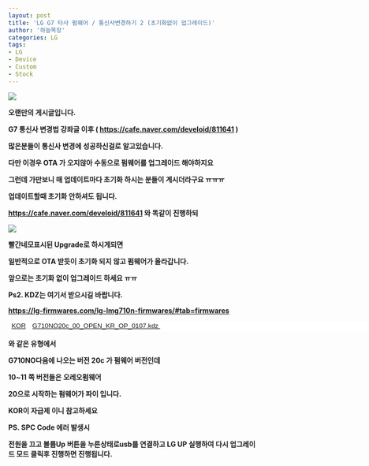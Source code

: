 ```yaml
---
layout: post
title: 'LG G7 타사 펌웨어 / 통신사변경하기 2 (초기화없이 업그레이드)'
author: '하늘목장'
categories: LG
tags:
- LG
- Device
- Custom
- Stock
---
```



<script> location.href='https://cafe.naver.com/develoid/858901' ; </script>

<div><img src="https://dthumb-phinf.pstatic.net/?src=%22https%3A%2F%2Fcafeptthumb-phinf.pstatic.net%2FMjAxNzEyMzFfMTg3%2FMDAxNTE0NzI0Mzk3NDM2.EjYQ-bdiG3LKFHRn75mQ7eBBKhVM5uj38GOVJgD1fykg.k0_RT99TaGnkWmNJGXAcRQJSpMijrzTByQNphac_hqEg.PNG.searphiel9%2F%25EA%25B2%258C%25EC%258B%259C%25EA%25B8%2580_%25EC%259E%2591%25EC%2584%25B1_%25EC%25A0%2584_%25EA%25BC%25AD_%25EC%259D%25BD%25EC%2596%25B4%25EC%25A3%25BC%25EC%2584%25B8%25EC%259A%2594_%2528IT_%25EC%2586%258C%25ED%2586%25B5_%25EA%25B2%258C%25EC%258B%259C%25ED%258C%2590.png%3Ftype%3Dw740%22&amp;type=cafe_wa740"><div><b></div><div><p>오랜만의 게시글입니다.</p><p><b></p><p>G7 통신사 변경법 강좌글 이후 (&nbsp;<a href="https://cafe.naver.com/develoid/811641">https://cafe.naver.com/develoid/811641</a>&nbsp;)</p><p><b></p><p>많은분들이 통신사 변경에 성공하신걸로 알고있습니다.</p><p><b></p><p>다만 이경우 OTA 가 오지않아 수동으로 펌웨어를 업그레이드 해야하지요</p><p><b></p><p>그런데 가만보니 매 업데이트마다 초기화 하시는 분들이 계시더라구요 ㅠㅠㅠ</p><p><b></p><p>업데이트할때 초기화 안하셔도 됩니다.</p><p><b></p><p><a href="https://cafe.naver.com/develoid/811641">https://cafe.naver.com/develoid/811641</a>&nbsp;와 똑같이 진행하되</p><p><b></p><p><b></p><p><img src="https://cafeptthumb-phinf.pstatic.net/MjAxOTAzMTlfMTA0/MDAxNTUzMDA0ODUzMjUx.UNIHEY1x7yfY2ds_I1mO7T439HMPTlM4Fw_hSIiFr1Ig.91rKtLU5KSITkROBSB-pwgnpOhB4PLCssTVwbQT_Qhwg.PNG.gch1310/upgrade.png?type=w740"><b></p><p><b></p><p>빨간네모표시된 Upgrade로 하시게되면</p><p><b></p><p>일반적으로 OTA 받듯이 초기화 되지 않고 펌웨어가 올라갑니다.</p><p><b></p><p>앞으로는 초기화 없이 업그레이드 하세요 ㅠㅠ&nbsp;</p><p><b></p><p><b></p><p>Ps2. KDZ는 여기서 받으시길 바랍니다.</p><p><b></p><p><a href="https://lg-firmwares.com/lg-lmg710n-firmwares/#tab=firmwares">https://lg-firmwares.com/lg-lmg710n-firmwares/#tab=firmwares</a></p><p><b></p><table id="specificationTableFirmware" style="box-sizing: border-box; border-spacing: 0px; border-collapse: collapse; background-color: rgb(255, 255, 255); margin: 0px; padding: 0px; border: 0px; font-variant-numeric: inherit; font-variant-east-asian: inherit; font-stretch: inherit; font-size: 15px; line-height: inherit; font-family: Montserrat, sans-serif; vertical-align: baseline; width: 1140px; color: rgb(68, 68, 68);"><tbody style="box-sizing: border-box; margin: 0px; padding: 0px; border: 0px; font: inherit; vertical-align: baseline;"><tr style="box-sizing: border-box; margin: 0px; padding: 0px; border: 0px; font: inherit; vertical-align: baseline;"><td style="font-size:10pt;font-family:994268_10;"><a href="https://lg-firmwares.com/lg-phone-firmwares-region-description/">KOR</a></td><td style="font-size:10pt;font-family:994268_10;"><a href="https://lg-firmwares.com/downloads-file/17702/G710NO20c_00_OPEN_KR_OP_0107.kdz">G710NO20c_00_OPEN_KR_OP_0107.kdz&nbsp;</a><span></span></td></tr></tbody></table><p>와 같은 유형에서</p><p>G710NO다음에 나오는 버전&nbsp;<b>20c</b>&nbsp;가 펌웨어 버전인데</p><p><b></p><p><b>10~11</b>&nbsp;쪽 버전들은 오레오펌웨어</p><p><b>20</b>으로 시작하는 펌웨어가 파이 입니다.</p><p><b></p><p>KOR이 자급제 이니 참고하세요</p><p><b></p><p>PS.&nbsp;<b>SPC Code 에러&nbsp;</b>발생시</p><p>전원을 끄고 볼륨Up 버튼을 누른상태로usb를 연결하고 LG UP 실행하여 다시 업그레이드 모드 클릭후 진행하면 진행됩니다.</p><p><b></p></div></div>
